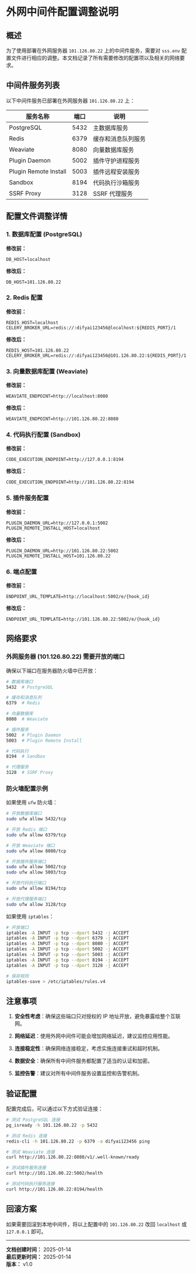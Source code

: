 # 外网中间件配置调整说明

## 概述

为了使用部署在外网服务器 `101.126.80.22` 上的中间件服务，需要对 `sss.env` 配置文件进行相应的调整。本文档记录了所有需要修改的配置项以及相关的网络要求。

## 中间件服务列表

以下中间件服务已部署在外网服务器 `101.126.80.22` 上：

| 服务名称 | 端口 | 说明 |
|---------|------|------|
| PostgreSQL | 5432 | 主数据库服务 |
| Redis | 6379 | 缓存和消息队列服务 |
| Weaviate | 8080 | 向量数据库服务 |
| Plugin Daemon | 5002 | 插件守护进程服务 |
| Plugin Remote Install | 5003 | 插件远程安装服务 |
| Sandbox | 8194 | 代码执行沙箱服务 |
| SSRF Proxy | 3128 | SSRF 代理服务 |

## 配置文件调整详情

### 1. 数据库配置 (PostgreSQL)

**修改前：**
```env
DB_HOST=localhost
```

**修改后：**
```env
DB_HOST=101.126.80.22
```

### 2. Redis 配置

**修改前：**
```env
REDIS_HOST=localhost
CELERY_BROKER_URL=redis://:difyai123456@localhost:${REDIS_PORT}/1
```

**修改后：**
```env
REDIS_HOST=101.126.80.22
CELERY_BROKER_URL=redis://:difyai123456@101.126.80.22:${REDIS_PORT}/1
```

### 3. 向量数据库配置 (Weaviate)

**修改前：**
```env
WEAVIATE_ENDPOINT=http://localhost:8080
```

**修改后：**
```env
WEAVIATE_ENDPOINT=http://101.126.80.22:8080
```

### 4. 代码执行配置 (Sandbox)

**修改前：**
```env
CODE_EXECUTION_ENDPOINT=http://127.0.0.1:8194
```

**修改后：**
```env
CODE_EXECUTION_ENDPOINT=http://101.126.80.22:8194
```

### 5. 插件服务配置

**修改前：**
```env
PLUGIN_DAEMON_URL=http://127.0.0.1:5002
PLUGIN_REMOTE_INSTALL_HOST=localhost
```

**修改后：**
```env
PLUGIN_DAEMON_URL=http://101.126.80.22:5002
PLUGIN_REMOTE_INSTALL_HOST=101.126.80.22
```

### 6. 端点配置

**修改前：**
```env
ENDPOINT_URL_TEMPLATE=http://localhost:5002/e/{hook_id}
```

**修改后：**
```env
ENDPOINT_URL_TEMPLATE=http://101.126.80.22:5002/e/{hook_id}
```

## 网络要求

### 外网服务器 (101.126.80.22) 需要开放的端口

确保以下端口在服务器防火墙中已开放：

```bash
# 数据库端口
5432  # PostgreSQL

# 缓存和消息队列
6379  # Redis

# 向量数据库
8080  # Weaviate

# 插件服务
5002  # Plugin Daemon
5003  # Plugin Remote Install

# 代码执行
8194  # Sandbox

# 代理服务
3128  # SSRF Proxy
```

### 防火墙配置示例

如果使用 `ufw` 防火墙：

```bash
# 开放数据库端口
sudo ufw allow 5432/tcp

# 开放 Redis 端口
sudo ufw allow 6379/tcp

# 开放 Weaviate 端口
sudo ufw allow 8080/tcp

# 开放插件服务端口
sudo ufw allow 5002/tcp
sudo ufw allow 5003/tcp

# 开放代码执行端口
sudo ufw allow 8194/tcp

# 开放代理服务端口
sudo ufw allow 3128/tcp
```

如果使用 `iptables`：

```bash
# 开放端口
iptables -A INPUT -p tcp --dport 5432 -j ACCEPT
iptables -A INPUT -p tcp --dport 6379 -j ACCEPT
iptables -A INPUT -p tcp --dport 8080 -j ACCEPT
iptables -A INPUT -p tcp --dport 5002 -j ACCEPT
iptables -A INPUT -p tcp --dport 5003 -j ACCEPT
iptables -A INPUT -p tcp --dport 8194 -j ACCEPT
iptables -A INPUT -p tcp --dport 3128 -j ACCEPT

# 保存规则
iptables-save > /etc/iptables/rules.v4
```

## 注意事项

1. **安全性考虑**：确保这些端口只对授权的 IP 地址开放，避免暴露给整个互联网。

2. **网络延迟**：使用外网中间件可能会增加网络延迟，建议监控应用性能。

3. **连接稳定性**：确保网络连接稳定，考虑实施连接重试和超时机制。

4. **数据安全**：确保所有中间件服务都配置了适当的认证和加密。

5. **监控告警**：建议对所有中间件服务设置监控和告警机制。

## 验证配置

配置完成后，可以通过以下方式验证连接：

```bash
# 测试 PostgreSQL 连接
pg_isready -h 101.126.80.22 -p 5432

# 测试 Redis 连接
redis-cli -h 101.126.80.22 -p 6379 -a difyai123456 ping

# 测试 Weaviate 连接
curl http://101.126.80.22:8080/v1/.well-known/ready

# 测试插件服务连接
curl http://101.126.80.22:5002/health

# 测试代码执行服务连接
curl http://101.126.80.22:8194/health
```

## 回滚方案

如果需要回滚到本地中间件，将以上配置中的 `101.126.80.22` 改回 `localhost` 或 `127.0.0.1` 即可。

---

**文档创建时间：** 2025-01-14  
**最后更新时间：** 2025-01-14  
**版本：** v1.0